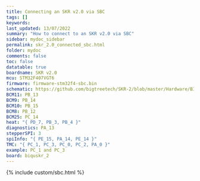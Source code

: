 ```yaml
---
title: Connecting an SKR v2.0 via SBC
tags: []
keywords: 
last_updated: 13/07/2022
summary: "How to connect to an SKR v2.0 via SBC"
sidebar: mydoc_sidebar
permalink: skr_2.0_connected_sbc.html
folder: mydoc
comments: false
toc: false
datatable: true
boardname: SKR v2.0
mcu: STM32F407VGT6
firmware: firmware-stm32f4-sbc.bin
schematic: https://github.com/bigtreetech/SKR-2/blob/master/Hardware/BIGTREETECH%20SKR%202-Pin.pdf
BCM11: PB_13
BCM9: PB_14
BCM10: PB_15
BCM8: PB_12
BCM25: PC_14
heat: "{ PD_7, PB_3, PB_4 }"
diagnostics: PA_13
stepperSPI: 3
spiInfo: "{ PE_15, PA_14, PE_14 }"
TMC: "{ PC_1, PC_3, PC_0, PC_2, PA_0 }"
example: PC_1 and PC_3
board: biquskr_2
---
```


{% include custom/sbc.html %}

